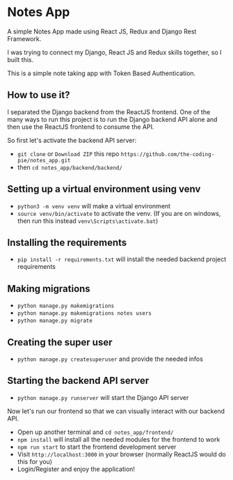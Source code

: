 # Notes App
A simple Notes App made using React JS, Redux and Django Rest Framework.

I was trying to connect my Django, React JS and Redux skills together, so I built this.

This is a simple note taking app with Token Based Authentication.

## How to use it?

I separated the Django backend from the ReactJS frontend. One of the many ways to run this project is to run the Django backend API alone and then use the ReactJS frontend to consume the API.

So first let's activate the backend API server:

- `git clone` or `Download ZIP` this repo `https://github.com/the-coding-pie/notes_app.git`
- then `cd notes_app/backend/backend/`

## Setting up a virtual environment using venv
- `python3 -m venv venv` will make a virtual environment
- `source venv/bin/activate` to activate the venv. (If you are on windows, then run this instead `venv\Scripts\activate.bat`)

## Installing the requirements
- `pip install -r requirements.txt` will install the needed backend project requirements

## Making migrations
- `python manage.py makemigrations`
- `python manage.py makemigrations notes users`
- `python manage.py migrate`

## Creating the super user
- `python manage.py createsuperuser` and provide the needed infos

## Starting the backend API server
- `python manage.py runserver` will start the Django API server

Now let's run our frontend so that we can visually interact with our backend API.

- Open up another terminal and `cd notes_app/frontend/`
- `npm install` will install all the needed modules for the frontend to work
- `npm run start` to start the frontend development server
- Visit `http://localhost:3000` in your browser (normally ReactJS would do this for you)
- Login/Register and enjoy the application!
